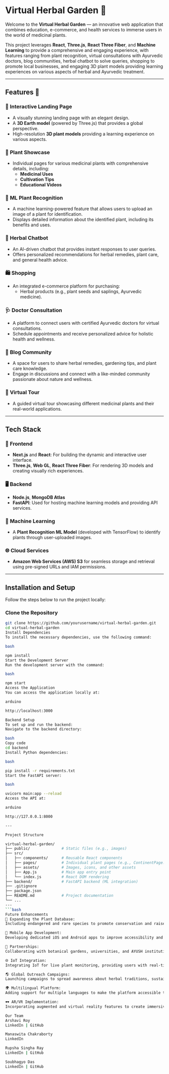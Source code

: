 # Virtual Herbal Garden 🌿

Welcome to the **Virtual Herbal Garden** — an innovative web application that combines education, e-commerce, and health services to immerse users in the world of medicinal plants.  

This project leverages **React**, **Three.js**, **React Three Fiber**, and **Machine Learning** to provide a comprehensive and engaging experience, with features ranging from plant recognition, virtual consultations with Ayurvedic doctors, blog communities, herbal chatbot to solve queries, shopping to promote local businesses, and engaging 3D plant models providing learning experiences on various aspects of herbal and Ayurvedic treatment.  

---

## Features 🌟  

### 🌿 **Interactive Landing Page**  
- A visually stunning landing page with an elegant design.  
- A **3D Earth model** (powered by Three.js) that provides a global perspective.  
- High-resolution **3D plant models** providing a learning experience on various aspects.  

### 🌱 **Plant Showcase**  
- Individual pages for various medicinal plants with comprehensive details, including:  
  - **Medicinal Uses**  
  - **Cultivation Tips**  
  - **Educational Videos**  

### 🤖 **ML Plant Recognition**  
- A machine learning-powered feature that allows users to upload an image of a plant for identification.  
- Displays detailed information about the identified plant, including its benefits and uses.  

### 💬 **Herbal Chatbot**  
- An AI-driven chatbot that provides instant responses to user queries.  
- Offers personalized recommendations for herbal remedies, plant care, and general health advice.  

### 🛍️ **Shopping**  
- An integrated e-commerce platform for purchasing:  
  - Herbal products (e.g., plant seeds and saplings, Ayurvedic medicine).  

### 🩺 **Doctor Consultation**  
- A platform to connect users with certified Ayurvedic doctors for virtual consultations.  
- Schedule appointments and receive personalized advice for holistic health and wellness.  

### 📝 **Blog Community**  
- A space for users to share herbal remedies, gardening tips, and plant care knowledge.  
- Engage in discussions and connect with a like-minded community passionate about nature and wellness.  

### 🚀 **Virtual Tour**  
- A guided virtual tour showcasing different medicinal plants and their real-world applications.  

---

## Tech Stack  

### 🎨 **Frontend**  
- **Next.js** and **React**: For building the dynamic and interactive user interface.  
- **Three.js**, **Web GL**, **React Three Fiber**: For rendering 3D models and creating visually rich experiences.  

### 🖥️ **Backend**  
- **Node.js**, **MongoDB Atlas**  
- **FastAPI**: Used for hosting machine learning models and providing API services.  

### 🤖 **Machine Learning**  
- A **Plant Recognition ML Model** (developed with TensorFlow) to identify plants through user-uploaded images.  

### 🌐 **Cloud Services**  
- **Amazon Web Services (AWS) S3** for seamless storage and retrieval using pre-signed URLs and IAM permissions.  

---

## Installation and Setup  

Follow the steps below to run the project locally:  

### Clone the Repository  
```bash
git clone https://github.com/yourusername/virtual-herbal-garden.git
cd virtual-herbal-garden
Install Dependencies
To install the necessary dependencies, use the following command:

bash

npm install
Start the Development Server
Run the development server with the command:

bash

npm start
Access the Application
You can access the application locally at:

arduino

http://localhost:3000

Backend Setup
To set up and run the backend:
Navigate to the backend directory:

bash
Copy code
cd backend
Install Python dependencies:

bash

pip install -r requirements.txt
Start the FastAPI server:

bash

uvicorn main:app --reload
Access the API at:

arduino

http://127.0.0.1:8000

---

Project Structure

virtual-herbal-garden/  
├── public/              # Static files (e.g., images)  
├── src/  
│   ├── components/      # Reusable React components  
│   ├── pages/           # Individual plant pages (e.g., ContinentPage.jsx)  
│   ├── assets/          # Images, icons, and other assets  
│   ├── App.js           # Main app entry point  
│   └── index.js         # React DOM rendering  
├── backend/             # FastAPI backend (ML integration)  
├── .gitignore  
├── package.json  
├── README.md            # Project documentation  
└── ...
---
```bash
Future Enhancements
🧬 Expanding the Plant Database:
Including endangered and rare species to promote conservation and raise awareness about biodiversity.

📱 Mobile App Development:
Developing dedicated iOS and Android apps to improve accessibility and provide a seamless user experience.

🌿 Partnerships:
Collaborating with botanical gardens, universities, and AYUSH institutions for validated content and increased credibility.

🌐 IoT Integration:
Integrating IoT for live plant monitoring, providing users with real-time updates on plant health and care.

🌎 Global Outreach Campaigns:
Launching campaigns to spread awareness about herbal traditions, sustainable gardening, and eco-friendly practices.

🌍 Multilingual Platform:
Adding support for multiple languages to make the platform accessible to diverse users worldwide, preserving regional herbal knowledge.

🕶️ AR/VR Implementation:
Incorporating augmented and virtual reality features to create immersive learning experiences about herbal plants and their uses.

Our Team
Arshavi Roy
LinkedIn | GitHub

Manaswita Chakraborty
LinkedIn

Rupsha Singha Ray
LinkedIn | GitHub

Soubhagyo Das
LinkedIn | GitHub
